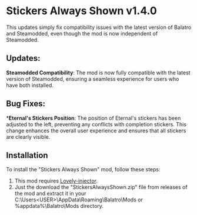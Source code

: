 # Stickers Always Shown v1.4.0

This updates simply fix compatibility issues with the latest version of Balatro and Steamodded, even though the mod is now independent of Steamodded.

## Updates:
**Steamodded Compatibility**: The mod is now fully compatible with the latest version of Steamodded, ensuring a seamless experience for users who have both installed.

## Bug Fixes:
***Eternal's Stickers Position**: The position of Eternal's stickers has been adjusted to the left, preventing any conflicts with completion stickers. This change enhances the overall user experience and ensures that all stickers are clearly visible.

## Installation
To install the "Stickers Always Shown" mod, follow these steps:

1. This mod requires [Lovely-injector](https://github.com/ethangreen-dev/lovely-injector).
2. Just the download the "StickersAlwaysShown.zip" file from releases of the mod and extract it in your C:\Users\<USER>\AppData\Roaming\Balatro\Mods or %appdata%\Balatro\Mods directory.
